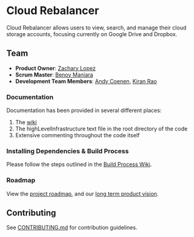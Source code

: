 # Cloud Rebalancer

Cloud Rebalancer allows users to view, search, and manage their cloud storage accounts, focusing currently on Google Drive and Dropbox.

## Team

  - __Product Owner__: [Zachary Lopez](https://github.com/zdlopez)
  - __Scrum Master__: [Benoy Maniara](https://github.com/maniarab)
  - __Development Team Members__: [Andy Coenen](https://github.com/cannoneyed), [Kiran Rao](https://github.com/kranrao)

### Documentation

Documentation has been provided in several different places: 

1. The [wiki](https://github.com/CloudBalance/CloudBalance/wiki)
2. The highLevelInfrastructure text file in the root directory of the code
3. Extensive commenting throughout the code itself

### Installing Dependencies & Build Process

Please follow the steps outlined in the [Build Process Wiki](https://github.com/CloudBalance/CloudBalance/wiki/Build-Process).

### Roadmap

View the [project roadmap](https://github.com/CloudBalance/CloudBalance/wiki/MVP-Product-Vision), and our [long term product vision](https://github.com/CloudBalance/CloudBalance/wiki/Longterm-Product-Vision).

## Contributing

See [CONTRIBUTING.md](docs/CONTRIBUTING.md) for contribution guidelines.

